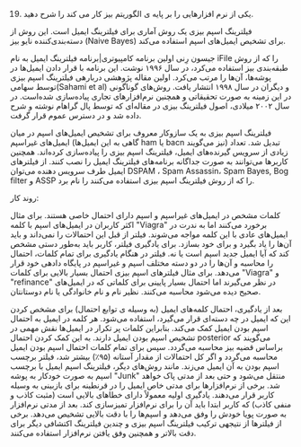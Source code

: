 19. یکی از نرم افزارهایی را بر پایه ی الگوریتم بیز کار می کند را شرح دهید.

فیلترینگ اسپم بیزی یک روش آماری برای فیلترینگ ایمیل است. این روش از دسته‌بندی‌کننده نایو بیز (Naive Bayes) برای تشخیص ایمیل‌های اسپم استفاده می‌کند.

جیسون رِنی اولین برنامه کامپیوتری|برنامه فیلترینگ ایمیل به نام iFile را که از روش طبقه‌بندی بیز استفاده می‌کرد، در سال ۱۹۹۶ نوشت. این برنامه با قرار دادن ایمیل‌ها در پوشه‌ها، آن‌ها را مرتب می‌کرد. اولین مقاله پژوهشی دربارهی فیلترینگ اسپم بیزی توسط سهامی(Sahami et al) و دیگران در سال ۱۹۹۸ انتشار یافت. روش‌های گوناگونی در این زمینه به صورت تحقیقاتی و همچنین نرم‌افزارهای تجاری پیاده‌سازی شده‌است. در سال ۲۰۰۲ میلادی، اصول فیلترینگ بیزی در مقاله‌ای که توسط پال گراهام نوشته و شرح داده شد و در دسترس عموم قرار گرفت.

فیلترینگ اسپم بیزی به یک سازوکار معروف برای تشخیص ایمیل‌های اسپم در میان ایمیل‌های غیر‌اسپم (گاهی به این ایمیل‌ها ham  یا bacn  نیز می‌گویند) تبدیل شد. تعداد زیادی از سرویس گیرنده‌های ایمیل، فیلترینگ اسپم بیزی را پیاده‌سازی کرده‌اند. همچنین کاربرها می‌توانند به صورت جداگانه برنامه‌های فیلترینگ ایمیل را نصب کنند. از فیلترهای ایمیل طرف سرویس دهنده می‌توان DSPAM  ، Spam Assassin، Spam Bayes, Bog filter  و ASSP  را که از روش فیلترینگ اسپم بیزی استفاده می‌کنند را نام برد.

روند کار:

کلمات مشخص در ایمیل‌های غیر‌اسپم و اسپم دارای احتمال خاصی هستند. برای مثال اکثر کاربران در ایمیل‌های اسپم با کلمه "Viagra" برخورد می‌کنند اما به ندرت در ایمیل‌های عادی با این کلمه مواجه می‌شوند. فیلتر از قبل این احتمالات را نمی‌داند و باید آن‌ها را یاد بگیرد و برای خود بسازد. برای یادگیری فیلتر، کاربر باید به‌طور دستی مشخص کند که آیا ایمیل جدید اسپم است یا نه. فیلتر در هنگام یادگیری برای تمام کلمات، احتمال را محاسبه و آن‌ها را در دو دسته مختلف اسپم و غیر‌اسپم در پایگاه دادهی خود قرار می‌دهد. برای مثال فیلترهای اسپم بیزی احتمال بسیار بالایی برای کلمات "Viagra" و "refinance" در نظر می‌گیرند اما احتمال بسیار پایینی برای کلماتی که در ایمیل‌های صحیح دیده می‌شود محاسبه می‌کنند. نظیر نام و نام خانوادگی یا نام دوستانتان.

بعد از یادگیری، احتمال کلمه‌های ایمیل (به وسیله ی توابع احتمال) برای مشخص کردن این که ایمیل در چه دسته‌ای قرار می‌گیرد، استفاده می‌شود. هر کلمه در ایمیل به احتمال اسپم بودن ایمیل کمک می‌کند. بنابراین کلمات پر تکرار در ایمیل‌ها نقش مهمی در تشخیص اسپم بودن ایمیل دارند. به این کمک کردن احتمال posterior می‌گویند که براساس قضیه بیز محاسبه می‌گردد. سپس برای تمام کلمات احتمال اسپم بودن ایمیل محاسبه می‌گردد و اگر کل احتمالات از مقدار آستانه (۹۵٪) بیشتر شد، فیلتر برچسب اسپم بودن به آن ایمیل می‌زند.
مانند روش‌های دیگر، فیلترینگ اسپم ایمیل با برچسب اسپم به صورت خودکار به پوشه "Junk" منتقل می‌شود و حتی بعد از مدتی پاک خواهد شد. برخی از نرم‌افزارها برای مدتی خاص ایمیل را در قرنطینه برای بازبینی به وسیله کاربر قرار می‌دهند.
یادگیری اولیه معمولاً دارای خطاهای بالایی است (مثبت کاذب و منفی کاذب) که کاربر ابتدا باید آن را برای نرم‌افزار تمیزسازی کند. بعد از مدتی نرم‌افزار به صورت پویا خودش را وفق می‌دهد و اسپم‌ها را با دقت بالایی تشخیص می‌دهد.
برخی از فیلترها از نتیجهی ترکیب فیلترینگ اسپم بیزی و چندین فیلترینگ اکتشافی دیگر برای دقت بالاتر و همچنین وفق یافتن نرم‌افزار استفاده می‌کنند.
